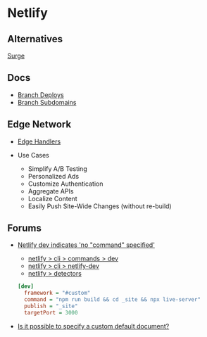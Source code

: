 # Netlify


## Alternatives

[Surge](https://surge.sh/)


## Docs

* [Branch Deploys](https://docs.netlify.com/site-deploys/overview/#branch-deploy-controls)
* [Branch Subdomains](https://docs.netlify.com/domains-https/custom-domains/multiple-domains/#branch-subdomains)

## Edge Network

* [Edge Handlers](https://www.netlify.com/products/edge/edge-handlers/)

* Use Cases
  * Simplify A/B Testing
  * Personalized Ads
  * Customize Authentication
  * Aggregate APIs
  * Localize Content
  * Easily Push Site-Wide Changes (without re-build)

## Forums

* [Netlify dev indicates 'no "command" specified'](https://community.netlify.com/t/22480?u=kylemit)

  * [netlify > cli > commands > dev](https://github.com/netlify/cli/blob/master/docs/commands/dev.md)
  * [netlify > cli > netlify-dev](https://github.com/netlify/cli/blob/master/docs/netlify-dev.md)
  * [netlify > detectors](https://github.com/netlify/cli/tree/master/src/detectors)

  ```ini
  [dev]
    framework = "#custom"
    command = "npm run build && cd _site && npx live-server"
    publish = "_site"
    targetPort = 3000
  ```


* [Is it possible to specify a custom default document?](https://community.netlify.com/t/23974?u=kylemit)
